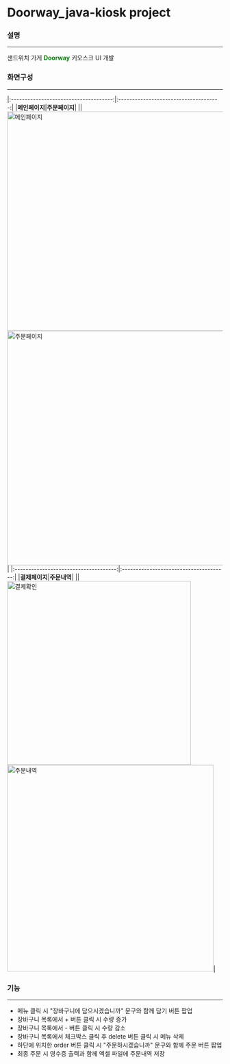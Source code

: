 # Doorway_java-kiosk project
### 설명
---
샌드위치 가게 <span style="color:green;">**Doorway**</span> 키오스크 UI 개발

### 화면구성
---

|:-------------------------------------:|:-------------------------------------:|
|**메인페이지**|**주문페이지**|
|<img width="512" alt="메인페이지" src="https://github.com/MeMe4834/Doorway/assets/127177460/ec5b9cf7-7cf6-4407-a699-f34296e3d65f" align='left'/>|<img width="547" alt="주문페이지" src="https://github.com/MeMe4834/Doorway/assets/127177460/a67dcb27-d150-437e-b71d-00af139e713a" align='right/'>|
|:-------------------------------------:|:--------------------------------------:|
|**결제페이지**|**주문내역**|
|<img width="429" alt="결제확인" src="https://github.com/MeMe4834/Doorway/assets/127177460/6a2b8fc6-4293-479b-a935-4de56422dd14" align='left'/>|<img width="482" alt="주문내역" src="https://github.com/MeMe4834/Doorway/assets/127177460/05aef7e6-311f-474c-acf5-58c173a1a61c"  align='right/'>|



### 기능
---
* 메뉴 클릭 시 "장바구니에 담으시겠습니까" 문구와 함께 담기 버튼 팝업
* 장바구니 목록에서 + 버튼 클릭 시 수량 증가
* 장바구니 목록에서 - 버튼 클릭 시 수량 감소
* 장바구니 목록에서 체크박스 클릭 후 delete 버튼 클릭 시 메뉴 삭제
* 하단에 위치한 order 버튼 클릭 시 "주문하시겠습니까" 문구와 함께 주문 버튼 팝업
* 최종 주문 시 영수증 출력과 함께 엑셀 파일에 주문내역 저장
